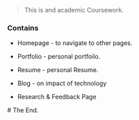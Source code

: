 >This is and academic Coursework.
### Contains
+ Homepage - to navigate to other pages.

+ Portfolio - personal portfoilo.

+ Resume - personal Resume.

+ Blog - on impact of technology

+ Research & Feedback Page

\# The End.

